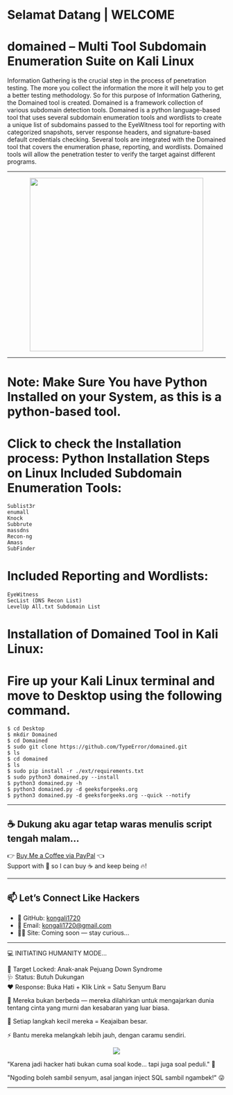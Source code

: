 # Selamat Datang | WELCOME

# domained – Multi Tool Subdomain Enumeration Suite on Kali Linux

  Information Gathering is the crucial step in the process of penetration testing. 
  The more you collect the information the more it will help you to get a better testing methodology.
  So for this purpose of Information Gathering, the Domained tool is created. Domained is a framework collection of various subdomain detection tools. Domained is a python language-based tool that uses several
  subdomain enumeration tools and wordlists to create a unique list of subdomains passed to the EyeWitness tool for reporting with categorized snapshots, server response headers, and signature-based default
  credentials checking.
  Several tools are integrated with the Domained tool that covers the enumeration phase, reporting, and wordlists. Domained tools will allow the penetration tester to verify the target against different programs.

---

<p align="center">
  <img src="https://media4.giphy.com/media/v1.Y2lkPTc5MGI3NjExcWM1NnJvY2xxOHJjZ2UxeWl4OXg5YjNtNXB5Y3Rja3VhNWs0OTVkMiZlcD12MV9pbnRlcm5hbF9naWZfYnlfaWQmY3Q9Zw/Wq3ZJMlsboL3OgnZBS/giphy.gif" width="400"/>
</p>

---

# Note: Make Sure You have Python Installed on your System, as this is a python-based tool. 

# Click to check the Installation process: Python Installation Steps on Linux Included Subdomain Enumeration Tools:

    Sublist3r
    enumall
    Knock
    Subbrute
    massdns
    Recon-ng
    Amass
    SubFinder

# Included Reporting and Wordlists:

    EyeWitness
    SecList (DNS Recon List)
    LevelUp All.txt Subdomain List

# Installation of Domained Tool in Kali Linux:

# Fire up your Kali Linux terminal and move to Desktop using the following command.

    $ cd Desktop
    $ mkdir Domained
    $ cd Domained
    $ sudo git clone https://github.com/TypeError/domained.git
    $ ls
    $ cd domained
    $ ls
    $ sudo pip install -r ./ext/requirements.txt
    $ sudo python3 domained.py --install
    $ python3 domained.py -h
    $ python3 domained.py -d geeksforgeeks.org
    $ python3 domained.py -d geeksforgeeks.org --quick --notify

---

## ☕ Dukung aku agar tetap waras menulis script tengah malam...

👉 [Buy Me a Coffee via PayPal](https://www.paypal.com/paypalme/bungtempong99) 👈  
Support with 💸 so I can buy ☕ and keep being 🔥!

---

## 📫 Let’s Connect Like Hackers

- 🧙 GitHub: [kongali1720](https://github.com/kongali1720)
- 💌 Email: [kongali1720@gmail.com](mailto:kongali1720@gmail.com)
- 🕵️‍♂️ Site: Coming soon — stay curious...

---

💻 INITIATING HUMANITY MODE...

🎯 Target Locked: Anak-anak Pejuang Down Syndrome  
🩺 Status: Butuh Dukungan  
❤️ Response: Buka Hati + Klik Link = Satu Senyum Baru

🧬 Mereka bukan berbeda — mereka dilahirkan untuk mengajarkan dunia tentang cinta yang murni dan kesabaran yang luar biasa.

👣 Setiap langkah kecil mereka = Keajaiban besar.

⚡ Bantu mereka melangkah lebih jauh, dengan caramu sendiri.

<p align="center">
  <a href="https://mydonation4ds.github.io/" target="_blank">
    <img src="https://img.shields.io/badge/SUPPORT--NOW-%F0%9F%A7%A1-orange?style=for-the-badge&logo=heart" />
  </a>
</p>

"Karena jadi hacker hati bukan cuma soal kode... tapi juga soal peduli." 🖤

"Ngoding boleh sambil senyum, asal jangan inject SQL sambil ngambek!" 😜

---

